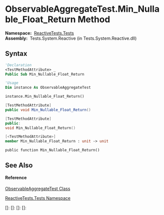 # ObservableAggregateTest.Min\_Nullable\_Float\_Return Method

**Namespace:**  [ReactiveTests.Tests](ReactiveTests.Tests\ReactiveTests.Tests.md)  
**Assembly:**  Tests.System.Reactive (in Tests.System.Reactive.dll)

## Syntax

```vb
'Declaration
<TestMethodAttribute> _
Public Sub Min_Nullable_Float_Return
```

```vb
'Usage
Dim instance As ObservableAggregateTest

instance.Min_Nullable_Float_Return()
```

```csharp
[TestMethodAttribute]
public void Min_Nullable_Float_Return()
```

```c++
[TestMethodAttribute]
public:
void Min_Nullable_Float_Return()
```

```fsharp
[<TestMethodAttribute>]
member Min_Nullable_Float_Return : unit -> unit 
```

```jscript
public function Min_Nullable_Float_Return()
```

## See Also

#### Reference

[ObservableAggregateTest Class](ObservableAggregateTest\ObservableAggregateTest.md)

[ReactiveTests.Tests Namespace](ReactiveTests.Tests\ReactiveTests.Tests.md)

[]: 
[]: 
[]: 
[]: 